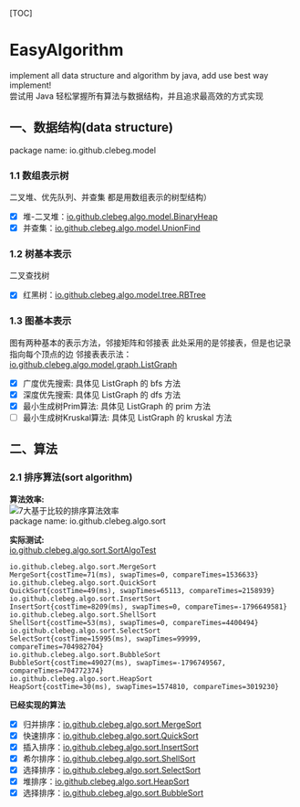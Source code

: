 [TOC]
# EasyAlgorithm
implement all data structure and algorithm by java, add use best way implement!      
尝试用 Java 轻松掌握所有算法与数据结构，并且追求最高效的方式实现

## 一、数据结构(data structure)
package name: io.github.clebeg.model
### 1.1 数组表示树
二叉堆、优先队列、并查集 都是用数组表示的树型结构）
- [x] 堆-二叉堆：[io.github.clebeg.algo.model.BinaryHeap](https://github.com/clebeg/EasyAlgorithm/blob/master/src/main/java/io/github/clebeg/algo/model/BinaryHeap.java)
- [x] 并查集：[io.github.clebeg.algo.model.UnionFind](https://github.com/clebeg/EasyAlgorithm/blob/master/src/main/java/io/github/clebeg/algo/model/UnionFind.java)

### 1.2 树基本表示
二叉查找树
- [x] 红黑树：[io.github.clebeg.algo.model.tree.RBTree](https://github.com/clebeg/EasyAlgorithm/blob/master/src/main/java/io/github/clebeg/algo/model/tree/RBTree.java)

### 1.3 图基本表示
图有两种基本的表示方法，邻接矩阵和邻接表 此处采用的是邻接表，但是也记录指向每个顶点的边
邻接表表示法：[io.github.clebeg.algo.model.graph.ListGraph](https://github.com/clebeg/EasyAlgorithm/blob/master/src/main/java/io/github/clebeg/algo/model/graph/ListGraph.java)
- [x] 广度优先搜索: 具体见 ListGraph 的 bfs 方法
- [x] 深度优先搜索: 具体见 ListGraph 的 dfs 方法
- [x] 最小生成树Prim算法: 具体见 ListGraph 的 prim 方法
- [ ] 最小生成树Kruskal算法: 具体见 ListGraph 的 kruskal 方法

## 二、算法
### 2.1 排序算法(sort algorithm)
**算法效率:**      
![7大基于比较的排序算法效率](https://segmentfault.com/img/bVbCXi7)    
package name: io.github.clebeg.algo.sort 

**实际测试:**    
[io.github.clebeg.algo.sort.SortAlgoTest](https://github.com/clebeg/EasyAlgorithm/blob/master/src/test/java/io/github/clebeg/algo/sort/SortAlgoTest.java)

```shell script
io.github.clebeg.algo.sort.MergeSort
MergeSort{costTime=71(ms), swapTimes=0, compareTimes=1536633}
io.github.clebeg.algo.sort.QuickSort
QuickSort{costTime=49(ms), swapTimes=65113, compareTimes=2158939}
io.github.clebeg.algo.sort.InsertSort
InsertSort{costTime=8209(ms), swapTimes=0, compareTimes=-1796649581}
io.github.clebeg.algo.sort.ShellSort
ShellSort{costTime=53(ms), swapTimes=0, compareTimes=4400494}
io.github.clebeg.algo.sort.SelectSort
SelectSort{costTime=15995(ms), swapTimes=99999, compareTimes=704982704}
io.github.clebeg.algo.sort.BubbleSort
BubbleSort{costTime=49027(ms), swapTimes=-1796749567, compareTimes=704772374}
io.github.clebeg.algo.sort.HeapSort
HeapSort{costTime=30(ms), swapTimes=1574810, compareTimes=3019230}
```
**已经实现的算法**

- [x] 归并排序：[io.github.clebeg.algo.sort.MergeSort](https://github.com/clebeg/EasyAlgorithm/blob/master/src/main/java/io/github/clebeg/algo/sort/MergeSort.java)
- [x] 快速排序：[io.github.clebeg.algo.sort.QuickSort](https://github.com/clebeg/EasyAlgorithm/blob/master/src/main/java/io/github/clebeg/algo/sort/QuickSort.java)
- [x] 插入排序：[io.github.clebeg.algo.sort.InsertSort](https://github.com/clebeg/EasyAlgorithm/blob/master/src/main/java/io/github/clebeg/algo/sort/InsertSort.java)
- [x] 希尔排序：[io.github.clebeg.algo.sort.ShellSort](https://github.com/clebeg/EasyAlgorithm/blob/master/src/main/java/io/github/clebeg/algo/sort/ShellSort.java)
- [x] 选择排序：[io.github.clebeg.algo.sort.SelectSort](https://github.com/clebeg/EasyAlgorithm/blob/master/src/main/java/io/github/clebeg/algo/sort/SelectSort.java)
- [x] 堆排序：[io.github.clebeg.algo.sort.HeapSort](https://github.com/clebeg/EasyAlgorithm/blob/master/src/main/java/io/github/clebeg/algo/sort/HeapSort.java)
- [x] 选择排序：[io.github.clebeg.algo.sort.BubbleSort](https://github.com/clebeg/EasyAlgorithm/blob/master/src/main/java/io/github/clebeg/algo/sort/BubbleSort.java)
